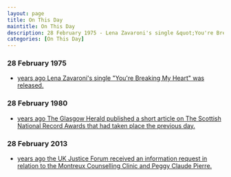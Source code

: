 ```yaml
---
layout: page
title: On This Day
maintitle: On This Day
description: 28 February 1975 - Lena Zavaroni's single &quot;You're Breaking My Heart&quot; was released.
categories: [On This Day]
---
```


### 28 February 1975
* [<span id="age1"></span> years ago Lena Zavaroni's single &quot;You're Breaking My Heart&quot; was released.](/discography/singles/03-youre-breaking-my-heart)

### 28 February 1980
* [<span id="age2"></span> years ago The Glasgow Herald published a short article on The Scottish National Record Awards that had taken place the previous day.](/glasgow%20herald/1980/02/28/the-glasgow-herald.html)

### 28 February 2013
* [<span id="age3"></span> years ago the UK Justice Forum received an information request in relation to the Montreux Counselling Clinic and Peggy Claude Pierre.](http://miscarriageofjustice.co/index.php?topic=1029.0)

<!-- Script for calculating number of years ago -->
<script>
var dob = '19750228';
var year = Number(dob.substr(0, 4));
var month = Number(dob.substr(4, 2)) - 1;
var day = Number(dob.substr(6, 2));
var today = new Date();
var age1 = today.getFullYear() - year;
if (today.getMonth() < month || (today.getMonth() == month && today.getDate() < day)) {
  age1--;
}
document.getElementById("age1").innerHTML=age1;

var dob = '19800228';
var year = Number(dob.substr(0, 4));
var month = Number(dob.substr(4, 2)) - 1;
var day = Number(dob.substr(6, 2));
var today = new Date();
var age2 = today.getFullYear() - year;
if (today.getMonth() < month || (today.getMonth() == month && today.getDate() < day)) {
  age2--;
}
document.getElementById("age2").innerHTML=age2;

var dob = '20130228';
var year = Number(dob.substr(0, 4));
var month = Number(dob.substr(4, 2)) - 1;
var day = Number(dob.substr(6, 2));
var today = new Date();
var age3 = today.getFullYear() - year;
if (today.getMonth() < month || (today.getMonth() == month && today.getDate() < day)) {
  age3--;
}
document.getElementById("age3").innerHTML=age3;
</script>

